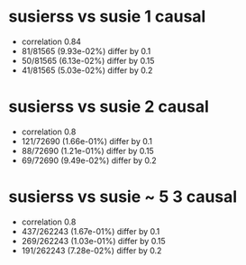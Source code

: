# susierss vs susie  1 causal

- correlation 0.84
- 81/81565 (9.93e-02%) differ by 0.1
- 50/81565 (6.13e-02%) differ by 0.15
- 41/81565 (5.03e-02%) differ by 0.2


# susierss vs susie  2 causal

- correlation 0.8
- 121/72690 (1.66e-01%) differ by 0.1
- 88/72690 (1.21e-01%) differ by 0.15
- 69/72690 (9.49e-02%) differ by 0.2


# susierss vs susie  ~ 5 3 causal

- correlation 0.8
- 437/262243 (1.67e-01%) differ by 0.1
- 269/262243 (1.03e-01%) differ by 0.15
- 191/262243 (7.28e-02%) differ by 0.2


